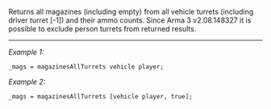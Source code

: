 Returns all magazines (including empty) from all vehicle turrets (including driver turret [-1]) and their ammo counts. Since Arma 3 v2.08.148327 it is possible to exclude person turrets from returned results.


---
*Example 1:*
```sqf
_mags = magazinesAllTurrets vehicle player;
```

*Example 2:*
```sqf
_mags = magazinesAllTurrets [vehicle player, true];
```